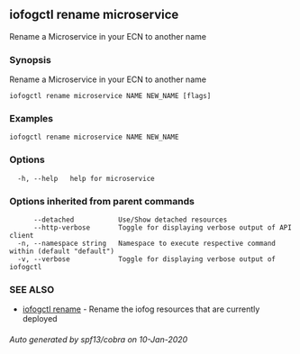 ## iofogctl rename microservice

Rename a Microservice in your ECN to another name

### Synopsis

Rename a Microservice in your ECN to another name

```
iofogctl rename microservice NAME NEW_NAME [flags]
```

### Examples

```
iofogctl rename microservice NAME NEW_NAME
```

### Options

```
  -h, --help   help for microservice
```

### Options inherited from parent commands

```
      --detached           Use/Show detached resources
      --http-verbose       Toggle for displaying verbose output of API client
  -n, --namespace string   Namespace to execute respective command within (default "default")
  -v, --verbose            Toggle for displaying verbose output of iofogctl
```

### SEE ALSO

* [iofogctl rename](iofogctl_rename.md)	 - Rename the iofog resources that are currently deployed

###### Auto generated by spf13/cobra on 10-Jan-2020
